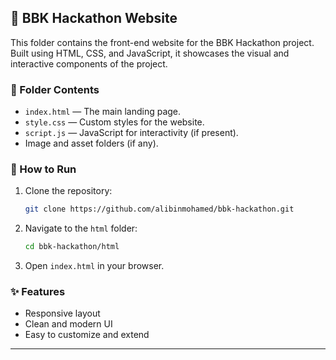 ## 📄 BBK Hackathon Website

This folder contains the front-end website for the BBK Hackathon project. Built using HTML, CSS, and JavaScript, it showcases the visual and interactive components of the project.

### 📁 Folder Contents

- `index.html` — The main landing page.
- `style.css` — Custom styles for the website.
- `script.js` — JavaScript for interactivity (if present).
- Image and asset folders (if any).

### 🚀 How to Run

1. Clone the repository:
   ```bash
   git clone https://github.com/alibinmohamed/bbk-hackathon.git
   ```
2. Navigate to the `html` folder:
   ```bash
   cd bbk-hackathon/html
   ```
3. Open `index.html` in your browser.

### ✨ Features

- Responsive layout
- Clean and modern UI
- Easy to customize and extend

---
